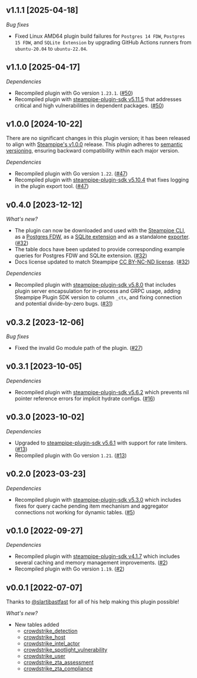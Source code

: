 ## v1.1.1 [2025-04-18]

_Bug fixes_

- Fixed Linux AMD64 plugin build failures for `Postgres 14 FDW`, `Postgres 15 FDW`, and `SQLite Extension` by upgrading GitHub Actions runners from `ubuntu-20.04` to `ubuntu-22.04`.

## v1.1.0 [2025-04-17]

_Dependencies_

- Recompiled plugin with Go version `1.23.1`. ([#50](https://github.com/turbot/steampipe-plugin-crowdstrike/pull/50))
- Recompiled plugin with [steampipe-plugin-sdk v5.11.5](https://github.com/turbot/steampipe-plugin-sdk/blob/v5.11.5/CHANGELOG.md#v5115-2025-03-31) that addresses critical and high vulnerabilities in dependent packages. ([#50](https://github.com/turbot/steampipe-plugin-crowdstrike/pull/50))

## v1.0.0 [2024-10-22]

There are no significant changes in this plugin version; it has been released to align with [Steampipe's v1.0.0](https://steampipe.io/changelog/steampipe-cli-v1-0-0) release. This plugin adheres to [semantic versioning](https://semver.org/#semantic-versioning-specification-semver), ensuring backward compatibility within each major version.

_Dependencies_

- Recompiled plugin with Go version `1.22`. ([#47](https://github.com/turbot/steampipe-plugin-crowdstrike/pull/47))
- Recompiled plugin with [steampipe-plugin-sdk v5.10.4](https://github.com/turbot/steampipe-plugin-sdk/blob/develop/CHANGELOG.md#v5104-2024-08-29) that fixes logging in the plugin export tool. ([#47](https://github.com/turbot/steampipe-plugin-crowdstrike/pull/47))

## v0.4.0 [2023-12-12]

_What's new?_

- The plugin can now be downloaded and used with the [Steampipe CLI](https://steampipe.io/docs), as a [Postgres FDW](https://steampipe.io/docs/steampipe_postgres/overview), as a [SQLite extension](https://steampipe.io/docs//steampipe_sqlite/overview) and as a standalone [exporter](https://steampipe.io/docs/steampipe_export/overview). ([#32](https://github.com/turbot/steampipe-plugin-crowdstrike/pull/32))
- The table docs have been updated to provide corresponding example queries for Postgres FDW and SQLite extension. ([#32](https://github.com/turbot/steampipe-plugin-crowdstrike/pull/32))
- Docs license updated to match Steampipe [CC BY-NC-ND license](https://github.com/turbot/steampipe-plugin-crowdstrike/blob/main/docs/LICENSE). ([#32](https://github.com/turbot/steampipe-plugin-crowdstrike/pull/32))

_Dependencies_

- Recompiled plugin with [steampipe-plugin-sdk v5.8.0](https://github.com/turbot/steampipe-plugin-sdk/blob/main/CHANGELOG.md#v580-2023-12-11) that includes plugin server encapsulation for in-process and GRPC usage, adding Steampipe Plugin SDK version to  column `_ctx`, and fixing connection and potential divide-by-zero bugs. ([#31](https://github.com/turbot/steampipe-plugin-crowdstrike/pull/31))

## v0.3.2 [2023-12-06]

_Bug fixes_

- Fixed the invalid Go module path of the plugin. ([#27](https://github.com/turbot/steampipe-plugin-crowdstrike/pull/27))

## v0.3.1 [2023-10-05]

_Dependencies_

- Recompiled plugin with [steampipe-plugin-sdk v5.6.2](https://github.com/turbot/steampipe-plugin-sdk/blob/main/CHANGELOG.md#v562-2023-10-03) which prevents nil pointer reference errors for implicit hydrate configs. ([#16](https://github.com/turbot/steampipe-plugin-crowdstrike/pull/16))

## v0.3.0 [2023-10-02]

_Dependencies_

- Upgraded to [steampipe-plugin-sdk v5.6.1](https://github.com/turbot/steampipe-plugin-sdk/blob/main/CHANGELOG.md#v561-2023-09-29) with support for rate limiters. ([#13](https://github.com/turbot/steampipe-plugin-crowdstrike/pull/13))
- Recompiled plugin with Go version `1.21`. ([#13](https://github.com/turbot/steampipe-plugin-crowdstrike/pull/13))

## v0.2.0 [2023-03-23]

_Dependencies_

- Recompiled plugin with [steampipe-plugin-sdk v5.3.0](https://github.com/turbot/steampipe-plugin-sdk/blob/main/CHANGELOG.md#v530-2023-03-16) which includes fixes for query cache pending item mechanism and aggregator connections not working for dynamic tables. ([#5](https://github.com/turbot/steampipe-plugin-crowdstrike/pull/5))

## v0.1.0 [2022-09-27]

_Dependencies_

- Recompiled plugin with [steampipe-plugin-sdk v4.1.7](https://github.com/turbot/steampipe-plugin-sdk/blob/main/CHANGELOG.md#v417-2022-09-08) which includes several caching and memory management improvements. ([#2](https://github.com/turbot/steampipe-plugin-crowdstrike/pull/2))
- Recompiled plugin with Go version `1.19`. ([#2](https://github.com/turbot/steampipe-plugin-crowdstrike/pull/2))

 ## v0.0.1 [2022-07-07]

Thanks to [@slartibastfast](https://github.com/slartibastfast) for all of his help making this plugin possible!

_What's new?_

- New tables added
  - [crowdstrike_detection](https://hub.steampipe.io/plugins/turbot/crowdstrike/tables/crowdstrike_detection)
  - [crowdstrike_host](https://hub.steampipe.io/plugins/turbot/crowdstrike/tables/crowdstrike_host)
  - [crowdstrike_intel_actor](https://hub.steampipe.io/plugins/turbot/crowdstrike/tables/crowdstrike_intel_actor)
  - [crowdstrike_spotlight_vulnerability](https://hub.steampipe.io/plugins/turbot/crowdstrike/tables/crowdstrike_spotlight_vulnerability)
  - [crowdstrike_user](https://hub.steampipe.io/plugins/turbot/crowdstrike/tables/crowdstrike_user)
  - [crowdstrike_zta_assessment](https://hub.steampipe.io/plugins/turbot/crowdstrike/tables/crowdstrike_zta_assessment)
  - [crowdstrike_zta_compliance](https://hub.steampipe.io/plugins/turbot/crowdstrike/tables/crowdstrike_zta_compliance)
